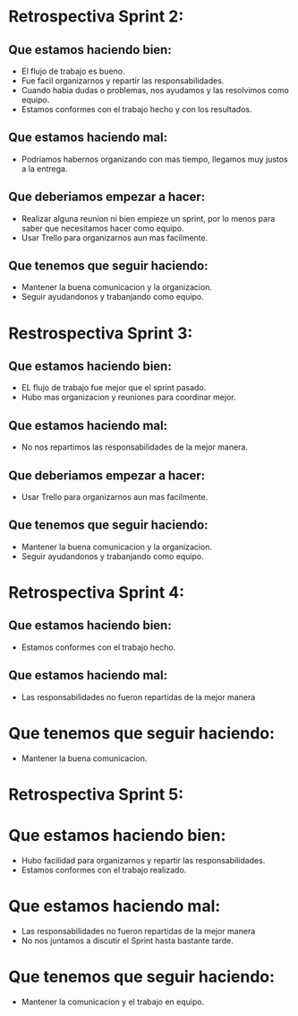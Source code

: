 # Retrospectiva Sprint 2: 

## Que estamos haciendo bien:

- El flujo de trabajo es bueno.
- Fue facil organizarnos y repartir las responsabilidades.
- Cuando habia dudas o problemas, nos ayudamos y las resolvimos como equipo.
- Estamos conformes con el trabajo hecho y con los resultados.

## Que estamos haciendo mal:

- Podriamos habernos organizando con mas tiempo, llegamos muy justos a la entrega.

## Que deberiamos empezar a hacer:

- Realizar alguna reunion ni bien empieze un sprint, por lo menos para saber que necesitamos hacer como equipo.
- Usar Trello para organizarnos aun mas facilmente.

## Que tenemos que seguir haciendo:

- Mantener la buena comunicacion y la organizacion.
- Seguir ayudandonos y trabanjando como equipo.

# Restrospectiva Sprint 3:

## Que estamos haciendo bien:

- EL flujo de trabajo fue mejor que el sprint pasado.
- Hubo mas organizacion y reuniones para coordinar mejor.

## Que estamos haciendo mal:

- No nos repartimos las responsabilidades de la mejor manera.

## Que deberiamos empezar a hacer:

- Usar Trello para organizarnos aun mas facilmente.

## Que tenemos que seguir haciendo:

- Mantener la buena comunicacion y la organizacion.
- Seguir ayudandonos y trabanjando como equipo.

# Retrospectiva Sprint 4:

## Que estamos haciendo bien:

- Estamos conformes con el trabajo hecho.

## Que estamos haciendo mal:

- Las responsabilidades no fueron repartidas de la mejor manera

# Que tenemos que seguir haciendo:

- Mantener la buena comunicacion.

# Retrospectiva Sprint 5:

# Que estamos haciendo bien:

- Hubo facilidad para organizarnos y repartir las responsabilidades.
- Estamos conformes con el trabajo realizado.

# Que estamos haciendo mal:

- Las responsabilidades no fueron repartidas de la mejor manera
- No nos juntamos a discutir el Sprint hasta bastante tarde.

# Que tenemos que seguir haciendo:

- Mantener la comunicacion y el trabajo en equipo.



